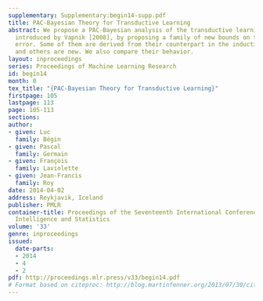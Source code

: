 ```yaml
---
supplementary: Supplementary:begin14-supp.pdf
title: PAC-Bayesian Theory for Transductive Learning
abstract: We propose a PAC-Bayesian analysis of the transductive learning setting,
  introduced by Vapnik [2008], by proposing a family of new bounds on the generalization
  error. Some of them are derived from their counterpart in the inductive setting,
  and others are new. We also compare their behavior.
layout: inproceedings
series: Proceedings of Machine Learning Research
id: begin14
month: 0
tex_title: "{PAC-Bayesian Theory for Transductive Learning}"
firstpage: 105
lastpage: 113
page: 105-113
sections: 
author:
- given: Luc
  family: Bégin
- given: Pascal
  family: Germain
- given: François
  family: Laviolette
- given: Jean-Francis
  family: Roy
date: 2014-04-02
address: Reykjavik, Iceland
publisher: PMLR
container-title: Proceedings of the Seventeenth International Conference on Artificial
  Intelligence and Statistics
volume: '33'
genre: inproceedings
issued:
  date-parts:
  - 2014
  - 4
  - 2
pdf: http://proceedings.mlr.press/v33/begin14.pdf
# Format based on citeproc: http://blog.martinfenner.org/2013/07/30/citeproc-yaml-for-bibliographies/
---
```


